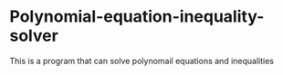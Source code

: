 # Polynomial-equation-inequality-solver
 This is a program that can solve polynomail equations and inequalities 
